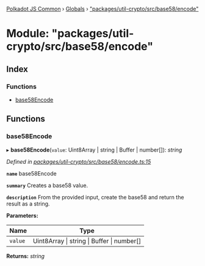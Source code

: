 [Polkadot JS Common](../README.md) › [Globals](../globals.md) › ["packages/util-crypto/src/base58/encode"](_packages_util_crypto_src_base58_encode_.md)

# Module: "packages/util-crypto/src/base58/encode"

## Index

### Functions

* [base58Encode](_packages_util_crypto_src_base58_encode_.md#base58encode)

## Functions

###  base58Encode

▸ **base58Encode**(`value`: Uint8Array | string | Buffer | number[]): *string*

*Defined in [packages/util-crypto/src/base58/encode.ts:15](https://github.com/polkadot-js/common/blob/d4e6ad55/packages/util-crypto/src/base58/encode.ts#L15)*

**`name`** base58Encode

**`summary`** Creates a base58 value.

**`description`** 
From the provided input, create the base58 and return the result as a string.

**Parameters:**

Name | Type |
------ | ------ |
`value` | Uint8Array &#124; string &#124; Buffer &#124; number[] |

**Returns:** *string*
